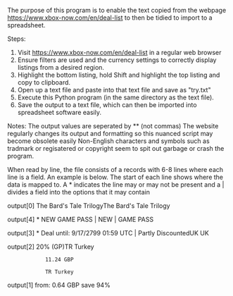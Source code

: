 The purpose of this program is to enable the text copied from the webpage https://www.xbox-now.com/en/deal-list to then be tidied to import to a spreadsheet.

Steps:
1. Visit https://www.xbox-now.com/en/deal-list in a regular web browser
2. Ensure filters are used and the currency settings to correctly display listings from a desired region.
3. Highlight the bottom listing, hold Shift and highlight the top listing and copy to clipboard.
4. Open up a text file and paste into that text file and save as "try.txt"
5. Execute this Python program (in the same directory as the text file).
6. Save the output to a text file, which can then be imported into spreadsheet software easily.

Notes:
The output values are seperated by ** (not commas)
The website regularly changes its output and formatting so this nuanced script may become obsolete easily
Non-English characters and symbols such as tradmark or regisatered or copyright seem to spit out garbage or crash the program.

When read by line, the file consists of a records with 6-8 lines where each line is a field. An example is below.
The start of each line shows where the data is mapped to.
A * indicates the line may or may not be present and a | divides a field into the options that it may contain

output[0]       The Bard's Tale TrilogyThe Bard's Tale Trilogy

output[4]     * NEW GAME PASS | NEW | GAME PASS

output[3]     * Deal until: 9/17/2799 01:59 UTC | Partly DiscountedUK UK

output[2]       20% (GP)TR Turkey

                11.24 GBP
                
                TR Turkey
                
output[1]       from: 0.64 GBP
                save 94%
